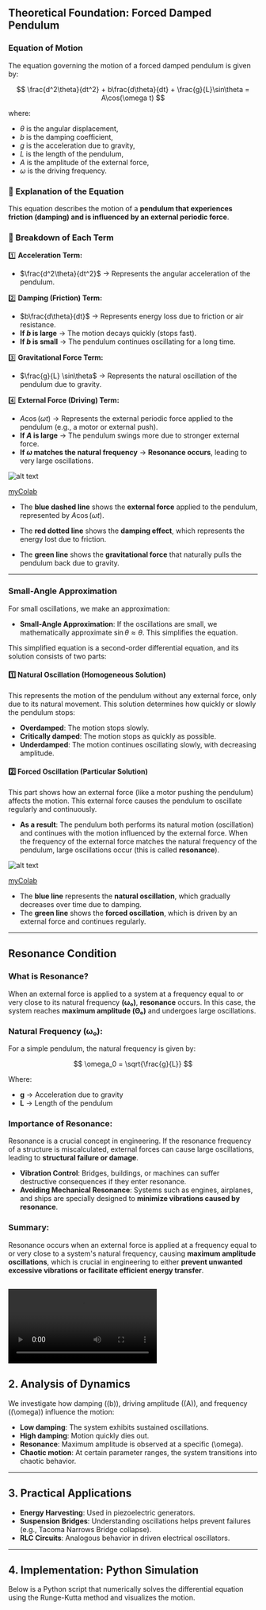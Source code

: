 ## **Theoretical Foundation: Forced Damped Pendulum**

### **Equation of Motion**
The equation governing the motion of a forced damped pendulum is given by:

$$
\frac{d^2\theta}{dt^2} + b\frac{d\theta}{dt} + \frac{g}{L}\sin\theta = A\cos(\omega t)
$$

where:
- $\theta$ is the angular displacement,
- $b$ is the damping coefficient,
- $g$ is the acceleration due to gravity,
- $L$ is the length of the pendulum,
- $A$ is the amplitude of the external force,
- $\omega$ is the driving frequency.

### **📌 Explanation of the Equation**
This equation describes the motion of a **pendulum that experiences friction (damping) and is influenced by an external periodic force**.

### **📘 Breakdown of Each Term**
1️⃣ **Acceleration Term:**  
   - $\frac{d^2\theta}{dt^2}$ → Represents the angular acceleration of the pendulum.  

2️⃣ **Damping (Friction) Term:**  
   - $b\frac{d\theta}{dt}$ → Represents energy loss due to friction or air resistance.  
   - **If $b$ is large** → The motion decays quickly (stops fast).  
   - **If $b$ is small** → The pendulum continues oscillating for a long time.  

3️⃣ **Gravitational Force Term:**  
   - $\frac{g}{L} \sin\theta$ → Represents the natural oscillation of the pendulum due to gravity.  

4️⃣ **External Force (Driving) Term:**  
   - $A\cos(\omega t)$ → Represents the external periodic force applied to the pendulum (e.g., a motor or external push).  
   - **If $A$ is large** → The pendulum swings more due to stronger external force.  
   - **If $\omega$ matches the natural frequency** → **Resonance occurs**, leading to very large oscillations.  

![alt text](image-5.png)

[myColab](https://colab.research.google.com/drive/1wYsr6B_SVy3TezyFUM-0fcXWtsr5BtDC#scrollTo=3rnYlJ9qD_9o)

- The **blue dashed line** shows the **external force** applied to the pendulum, represented by $A \cos(\omega t)$.

- The **red dotted line** shows the **damping effect**, which represents the energy lost due to friction.

- The **green line** shows the **gravitational force** that naturally pulls the pendulum back due to gravity.

---
### **Small-Angle Approximation**

For small oscillations, we make an approximation:

- **Small-Angle Approximation**: If the oscillations are small, we mathematically approximate $\sin \theta \approx \theta$. This simplifies the equation.

This simplified equation is a second-order differential equation, and its solution consists of two parts:

#### 1️⃣ **Natural Oscillation (Homogeneous Solution)**

This represents the motion of the pendulum without any external force, only due to its natural movement. This solution determines how quickly or slowly the pendulum stops:

- **Overdamped**: The motion stops slowly.
- **Critically damped**: The motion stops as quickly as possible.
- **Underdamped**: The motion continues oscillating slowly, with decreasing amplitude.

#### 2️⃣ **Forced Oscillation (Particular Solution)**

This part shows how an external force (like a motor pushing the pendulum) affects the motion. This external force causes the pendulum to oscillate regularly and continuously.

- **As a result**: The pendulum both performs its natural motion (oscillation) and continues with the motion influenced by the external force. When the frequency of the external force matches the natural frequency of the pendulum, large oscillations occur (this is called **resonance**).

![alt text](image-6.png)

[myColab](https://colab.research.google.com/drive/1W5BrJ2IRU4hmHfhD1-XBj0Qd3gtc22jM#scrollTo=ntODnb6hICHY)

- The **blue line** represents the **natural oscillation**, which gradually decreases over time due to damping.
- The **green line** shows the **forced oscillation**, which is driven by an external force and continues regularly.

----

## **Resonance Condition**

### **What is Resonance?**  
When an external force is applied to a system at a frequency equal to or very close to its natural frequency **(ω₀)**, **resonance** occurs. In this case, the system reaches **maximum amplitude (Θ₀)** and undergoes large oscillations.

### **Natural Frequency (ω₀):**  
For a simple pendulum, the natural frequency is given by:

$$
\omega_0 = \sqrt{\frac{g}{L}}
$$

Where:
- **g** → Acceleration due to gravity  
- **L** → Length of the pendulum  

### **Importance of Resonance:**  
Resonance is a crucial concept in engineering. If the resonance frequency of a structure is miscalculated, external forces can cause large oscillations, leading to **structural failure or damage**.

- **Vibration Control**: Bridges, buildings, or machines can suffer destructive consequences if they enter resonance.  
- **Avoiding Mechanical Resonance**: Systems such as engines, airplanes, and ships are specially designed to **minimize vibrations caused by resonance**.

### **Summary:**
Resonance occurs when an external force is applied at a frequency equal to or very close to a system's natural frequency, causing **maximum amplitude oscillations**, which is crucial in engineering to either **prevent unwanted excessive vibrations or facilitate efficient energy transfer**.

<video controls src="WhatsApp Video 2025-03-24 at 12.28.35_753fafd4.mp4" title="Title"></video>
----

## **2. Analysis of Dynamics**  

We investigate how damping (\(b\)), driving amplitude (\(A\)), and frequency (\(\omega\)) influence the motion:  

- **Low damping**: The system exhibits sustained oscillations.  
- **High damping**: Motion quickly dies out.  
- **Resonance**: Maximum amplitude is observed at a specific \(\omega\).  
- **Chaotic motion**: At certain parameter ranges, the system transitions into chaotic behavior.  

---

## **3. Practical Applications**  

- **Energy Harvesting**: Used in piezoelectric generators.  
- **Suspension Bridges**: Understanding oscillations helps prevent failures (e.g., Tacoma Narrows Bridge collapse).  
- **RLC Circuits**: Analogous behavior in driven electrical oscillators.  

---

## **4. Implementation: Python Simulation**  

Below is a Python script that numerically solves the differential equation using the Runge-Kutta method and visualizes the motion.  

